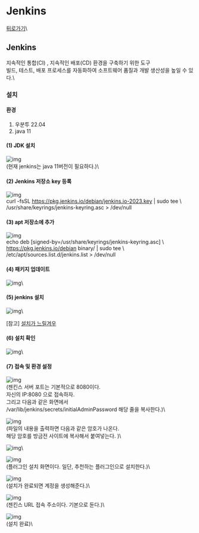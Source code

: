 # Jenkins

[뒤로가기](../../)\


## Jenkins

지속적인 통합(CI) , 지속적인 배포(CD) 환경을 구축하기 위한 도구\
빌드, 테스트, 배포 프로세스를 자동화하여 소프트웨어 품질과 개발 생산성을 높일 수 있다.\


### 설치

#### 환경

1. 우분투 22.04
2. java 11

#### (1) JDK 설치

![img](../Img/jenkins1.png)\
(현재 jenkins는 java 11버전이 필요하다.)\


#### (2) Jenkins 저장소 key 등록

![img](../Img/jenkins2.png)\
curl -fsSL https://pkg.jenkins.io/debian/jenkins.io-2023.key | sudo tee \\\
/usr/share/keyrings/jenkins-keyring.asc > /dev/null

#### (3) apt 저장소에 추가

![img](../Img/jenkins3.png)\
echo deb \[signed-by=/usr/share/keyrings/jenkins-keyring.asc] \\\
https://pkg.jenkins.io/debian binary/ | sudo tee \\\
/etc/apt/sources.list.d/jenkins.list > /dev/null

#### (4) 패키지 업데이트

![img](../Img/jenkins4.png)\


#### (5) jenkins 설치

![img](../Img/jenkins5.png)\


\[참고] [설치가 느릴겨우](Linux.md)

#### (6) 설치 확인

![img](../Img/jenkins6.png)\


#### (7) 접속 및 환경 설정

![img](../Img/jenkins7.png)\
(젠킨스 서버 포트는 기본적으로 8080이다.\
자신의 IP:8080 으로 접속하자.\
그리고 다음과 같은 화면에서\
/var/lib/jenkins/secrets/initialAdminPassword 해당 줄을 복사한다.)\


![img](../Img/jenkins8.png)\
(파일의 내용을 출력하면 다음과 같은 암호가 나온다.\
해당 암호를 방금전 사이트에 복사해서 붙여넣는다. )\


![img](../Img/jenkins9.png)\


![img](../Img/jenkins10.png)\
(플러그인 설치 화면이다. 일단, 추천하는 플러그인으로 설치한다.)\


![img](../Img/jenkins11.png)\
(설치가 완료되면 계정을 생성해준다.)\


![img](../Img/jenkins12.png)\
(젠킨스 URL 접속 주소이다. 기본으로 둔다.)\


![img](../Img/jenkins13.png)\
(설치 완료)\
